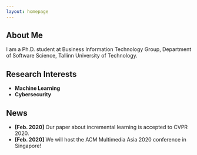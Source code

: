 ```yaml
---
layout: homepage
---
```


## About Me

I am a Ph.D. student at Business Information Technology Group, Department of Software Science, Tallinn University of Technology.

## Research Interests

- **Machine Learning**
- **Cybersecurity**

## News

- **[Feb. 2020]** Our paper about incremental learning is accepted to CVPR 2020.
- **[Feb. 2020]** We will host the ACM Multimedia Asia 2020 conference in Singapore!
